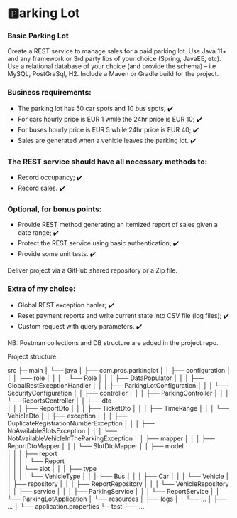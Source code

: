 # :parking:arking Lot 

### Basic Parking Lot

Create a REST service to manage sales for a paid parking lot. Use Java 11+ and any framework or 3rd party libs of your
choice (Spring, JavaEE, etc). Use a relational database of your choice (and provide the schema) – i.e MySQL, PostGreSql,
H2. Include a Maven or Gradle build for the project.

### Business requirements:

- The parking lot has 50 car spots and 10 bus spots; :heavy_check_mark:
- For cars hourly price is EUR 1 while the 24hr price is EUR 10; :heavy_check_mark:
- For buses hourly price is EUR 5 while 24hr price is EUR 40; :heavy_check_mark:
- Sales are generated when a vehicle leaves the parking lot. :heavy_check_mark:

### The REST service should have all necessary methods to:

- Record occupancy; :heavy_check_mark:
- Record sales. :heavy_check_mark:

### Optional, for bonus points:

- Provide REST method generating an itemized report of sales given a date range; :heavy_check_mark:
- Protect the REST service using basic authentication; :heavy_check_mark:
- Provide some unit tests. :heavy_check_mark:

Deliver project via a GitHub shared repository or a Zip file.

### Еxtra of my choice:

- Global REST exception hanler; :heavy_check_mark:
- Reset payment reports and write current state into CSV file (log files); :heavy_check_mark:
- Custom request with query parameters. :heavy_check_mark:

NB: Postman collections and DB structure are added in the project repo.

Project structure:

src
├─ main
│   └── java
│       ├── com.pros.parkinglot
│       │   ├── configuration
│       │   │   ├── role
│       │   │   │   └── Role
│       │   │   ├── DataPopulator
│       │   │   ├── GlobalRestExceptionHandler
│       │   │   ├── ParkingLotConfiguration
│       │   │   └── SecurityConfiguration
│       │   ├── controller
│       │   │   ├── ParkingController
│       │   │   └── ReportsController
│       │   ├── dto        
│       │   │   ├── ReportDto
│       │   │   ├── TicketDto
│       │   │   ├── TimeRange
│       │   │   └── VehicleDto
│       │   ├── exception
│       │   │   ├── DuplicateRegistrationNumberException
│       │   │   ├── NoAvailableSlotsException
│       │   │   └── NotAvailableVehicleInTheParkingException
│       │   ├── mapper
│       │   │   ├── ReportDtoMapper
│       │   │   └── SlotDtoMapper
│       │   ├── model   
│       │   │   ├── report   
│       │   │   │   └── Report                                        
│       │   │   └── slot 
│       │   │       ├── type       
│       │   │       │   └── VehicleType
│       │   │       ├── Bus
│       │   │       ├── Car
│       │   │       └── Vehicle
│       │   ├── repository 
│       │   │   ├── ReportRepository
│       │   │   └── VehicleRepository
│       │   ├── service 
│       │   │   ├── ParkingService
│       │   │   └── ReportService
│       │   └── ParkingLotApplication
│       └── resources
│           ├── logs
│           │   └── ...
│           ├── ...
│           └── application.properties
└─ test
    └── ...